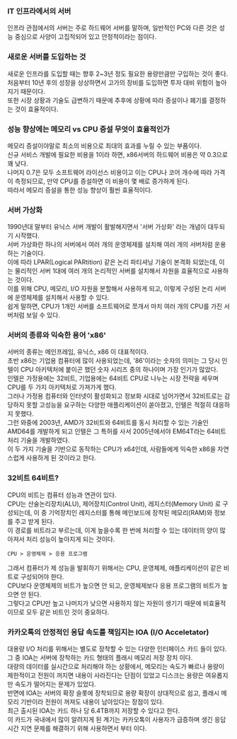 ### IT 인프라에서의 서버
인프라 관점에서의 서버는 주로 하드웨어 서버를 말하며, 일반적인 PC와 다른 것은 성능 중심으로 사양이 고집적되어 있고 안정적이라는 점이다.   

### 새로운 서버를 도입하는 것
새로운 인프라를 도입할 때는 향후 2~3년 정도 필요한 용량만큼만 구입하는 것이 좋다.    
처음부터 10년 후의 성장을 상상하면서 고가의 장비를 도입하면 투자 대비 위험이 높아지기 때문이다.   
또한 시장 상황과 기술도 급변하기 때문에 추후에 상황에 따라 증설이나 폐기를 결정하는 것이 효율적이다.

### 성능 향상에는 메모리 vs CPU 증설 무엇이 효율적인가
메모리 증설이야말로 최소의 비용으로 최대의 효과를 누릴 수 있는 부품이다.   
신규 서비스 개발에 필요한 비용을 1이라 하면, x86서버의 하드웨어 비용은 약 0.3으로 꽤 낮다.   
나머지 0.7은 모두 소프트웨어 라이선스 비용이고 이는 CPU나 코어 개수에 따라 가격이 측정되므로, 만약 CPU를 증설하면 이 비용이 몇 배로 증가하게 된다.   
따라서 메모리 증설을 통한 성능 향상이 훨씬 효율적이다.

### 서버 가상화
1990년대 말부터 유닉스 서버 개발이 활발해지면서 '서버 가상화' 라는 개념이 대두되기 시작했다.   
서버 가상화란 하나의 서버에서 여러 개의 운영체제를 설치해 여러 개의 서버처럼 운용하는 기술이다.   
이에 따라 LPAR(Logical PARtition) 같은 논리 파티셔닝 기술이 본격화 되었는데, 이는 물리적인 서버 1대에 여러 개의 논리적인 서버를 설치해서 자원을 효율적으로 사용하는 것이다.   
이를 위해 CPU, 메모리, I/O 자원을 분할해서 사용하게 되고, 이렇게 구성된 논리 서버에 운영체제를 설치해서 사용할 수 있다.   
쉽게 말하면, CPU가 1개인 서버를 소프트웨어로 쪼개서 마치 여러 개의 CPU를 가진 서버처럼 보일 수 있다.   

### 서버의 종류와 익숙한 용어 'x86'
서버의 종류는 메인프레임, 유닉스, x86 이 대표적이다.   
초반 x86는 기업용 컴퓨터에 많이 사용되었는데, '86'이라는 숫자의 의미는 그 당시 인텔이 CPU 아키텍처에 붙이곤 했던 숫자 시리즈 중의 하나이며 가장 인기가 많았다.   
인텔은 가정용에는 32비트, 기업용에는 64비트 CPU로 나누는 시장 전략을 세우며 CPU를 두 가지 아키텍처로 가져가게 했다.   
그러나 가정용 컴퓨터와 인터넷이 활성화되고 정보화 시대로 넘어가면서 32비트로는 감당하지 못할 고성능을 요구하는 다양한 애플리케이션이 쏟아졌고, 인텔은 적절히 대응하지 못했다.   
그런 와중에 2003년, AMD가 32비트와 64비트를 동시 처리할 수 있는 기술인 AMD64를 개발하게 되고 인텔은 그 특허를 사서 2005년에서야 EM64T라는 64비트 처리 기술을 개발하였다.   
이 두 가지 기술을 기반으로 동작하는 CPU가 x64인데, 사람들에게 익숙한 x86을 자연스럽게 사용하게 된 것이라고 한다.   

### 32비트 64비트?
CPU의 비트는 컴퓨터 성능과 연관이 있다.   
CPU는 산술논리장치(ALU), 제어장치(Control Unit), 레지스터(Memory Unit) 로 구성되는데, 이 중 기억장치인 레지스터를 통해 메인보드에 장착된 메모리(RAM)와 정보를 주고 받게 된다.   
이 경로를 비트라고 부르는데, 이게 높을수록 한 번에 처리할 수 있는 데이터의 양이 많아져서 처리 성능이 높아지게 되는 것이다.   
```
CPU > 운영체제 > 응용 프로그램
```
그래서 컴퓨터가 제 성능을 발휘하기 위해서는 CPU, 운영체제, 애플리케이션이 같은 비트로 구성되어야 한다.   
CPU보다 운영체제의 비트가 높으면 안 되고, 운영체제보다 응용 프로그램의 비트가 높으면 안 된다.   
그렇다고 CPU만 높고 나머지가 낮으면 사용하지 않는 자원이 생기기 때문에 비효율적이므로 모두 같은 비트인 것이 중요하다.   

### 카카오톡의 안정적인 응답 속도를 책임지는 IOA (I/O Acceletator)
대용량 I/O 처리를 위해서는 별도로 장착할 수 있는 다양한 인터페이스 카드 들이 있다.    
그 중 IOA는 서버에 장착하는 카드 형태의 플래시 메모리 저장 장치 이다.   
대량의 데이터를 실시간으로 처리해야 하는 상황에서, 메모리는 속도가 빠르나 용량이 제한적이고 전원이 꺼지면 내용이 사라진다는 단점이 있었고 디스크는 용량은 여유롭지만 속도가 떨어지는 문제가 있었다.   
반면에 IOA는 서버의 확장 슬롯에 장착되므로 용량 확장이 상대적으로 쉽고, 플래시 메모리 기반이라 전원이 꺼져도 내용이 남아있다는 장점이 있다.   
최근 출시된 IOA는 카드 하나 당 6.4TB까지 저장할 수 있다고 한다.   
이 카드가 국내에서 많이 알려지게 된 계기는 카카오톡이 사용자가 급증하며 생긴 응답 시간 지연 문제를 해결하기 위해 사용하면서 부터 이다.   
